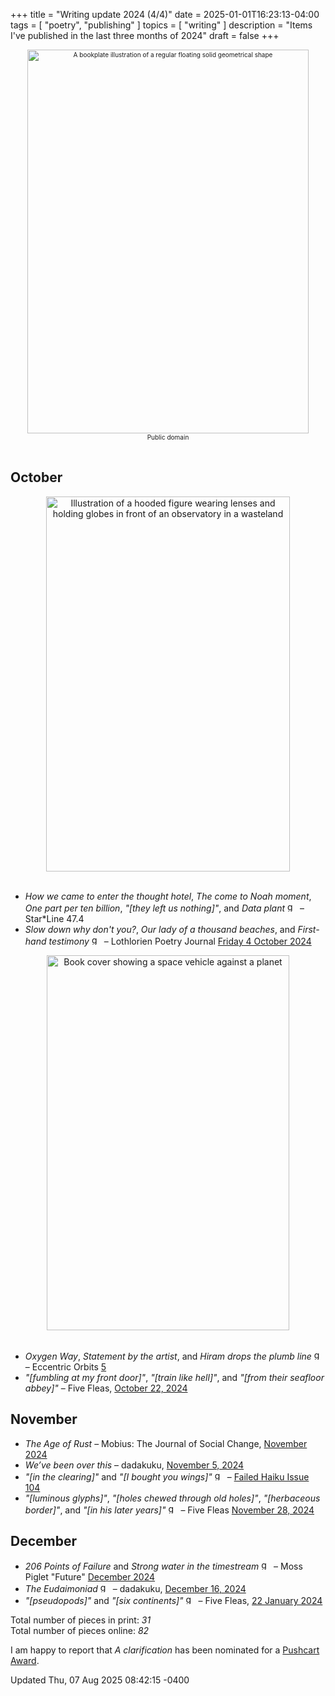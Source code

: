 +++
title = "Writing update 2024 (4/4)"
date = 2025-01-01T16:23:13-04:00
tags = [
  "poetry",
  "publishing"
]
topics = [
  "writing"
]
description = "Items I've published in the last three months of 2024"
draft = false
+++
<div align="center" style="font-size:x-small"><img src="https://milkfish08.s3.amazonaws.com/photo/blog/geometrical_illustration.jpeg" title="Geometrical illustration" alt="A bookplate illustration of a regular floating solid geometrical shape" width=450 height=614 /><br />Public domain</div><br clear="all" />

## October

<div align="center"><img src="https://milkfish08.s3.amazonaws.com/photo/blog/StarLine47.4.png" title="Cover of Star*Line, issue 47.4" alt="Illustration of a hooded figure wearing lenses and holding globes in front of an observatory in a wasteland" width=390 height=600 /></div><br clear="all">

* *How we came to enter the thought hotel*, *The come to Noah moment*, *One part per ten billion*, *"[they left us nothing]"*, and *Data plant* <img src="https://milkfish08.s3.amazonaws.com/photo/blog/award_star_gold_1.png" width=16 height=16 title="gold star" /> – Star*Line 47.4<!-- ](https://sfpoetry.com/sl/issues/starline47.4.html) -->
* *Slow down why don't you?*, *Our lady of a thousand beaches*, and *First-hand testimony* <img src="https://milkfish08.s3.amazonaws.com/photo/blog/award_star_gold_1.png" width=16 height=16 title="gold star" /> – Lothlorien Poetry Journal [Friday 4 October 2024](https://lothlorienpoetryjournal.blogspot.com/2024/10/three-poems-by-richard-magahiz.html)
<div align="center"><img src="https://milkfish08.s3.amazonaws.com/photo/blog/71fmSnEVTLL._SL1500_.jpg" title="Eccentric Orbits, volume 5" alt="Book cover showing a space vehicle against a planet" width=388 height=600 /></div><br clear="all">

* *Oxygen Way*, *Statement by the artist*, and *Hiram drops the plumb line* <img src="https://milkfish08.s3.amazonaws.com/photo/blog/award_star_gold_1.png" width=16 height=16 title="gold star" /> – Eccentric Orbits [5](https://www.amazon.ca/gp/product/199839509X)
* *"[fumbling at my front door]"*, *"[train like hell]"*, and *"[from their seafloor abbey]"* – Five Fleas, [October 22, 2024](https://fivefleas.blogspot.com/2024/10/afternoon-of-october-22-2024.html)

## November 

* *The Age of Rust* – Mobius: The Journal of Social Change, [November 2024](https://mobiusmagazine.com/poetry/ageofrus.html)
* *We’ve been over this* – dadakuku, [November 5, 2024](https://dadakuku.com/2024/11/05/weve-been-over-this/)
* *"[in the clearing]"* and *"[I bought you wings]"*  <img src="https://milkfish08.s3.amazonaws.com/photo/blog/award_star_gold_1.png" width=16 height=16 title="gold star" /> – [Failed Haiku Issue 104](https://failedhaiku.com/2024/11/04/issue-104-hot-off-the-press-and-is-kelly-ever-smiling/)
* *"[luminous glyphs]"*, *"[holes chewed through old holes]"*, *"[herbaceous border]"*, and *"[in his later years]"* <img src="https://milkfish08.s3.amazonaws.com/photo/blog/award_star_gold_1.png" width=16 height=16 title="gold star" /> – Five Fleas [November 28, 2024](https://fivefleas.blogspot.com/2024/11/afternoon-of-november-28-2024.html)

## December

* *206 Points of Failure* and *Strong water in the timestream* <img src="https://milkfish08.s3.amazonaws.com/photo/blog/award_star_gold_1.png" width=16 height=16 title="gold star" /> – Moss Piglet "Future" [December 2024](https://www.flipsnack.com/5AF6ABFF8D6/moss-piglet-december-2024/full-view.html)
* *The Eudaimoniad* <img src="https://milkfish08.s3.amazonaws.com/photo/blog/award_star_gold_1.png" width=16 height=16 title="gold star" /> – dadakuku, [December 16, 2024](https://dadakuku.com/2024/12/16/the-eudaimoniad/)
* *"[pseudopods]"* and *"[six continents]"*  <img src="https://milkfish08.s3.amazonaws.com/photo/blog/award_star_gold_1.png" width=16 height=16 title="gold star" /> – Five Fleas, [22 January 2024](https://fivefleas.blogspot.com/2024/12/afternoon-of-december-22-2024.html)

Total number of pieces in print: <em>31</em><br />
Total number of pieces online: <em>82</em><br />

I am happy to report that *A clarification* has been nominated for a [Pushcart Award](http://mobiusmagazine.com/news.html).

<div font-size="small" />Updated Thu, 07 Aug 2025 08:42:15 -0400</div>